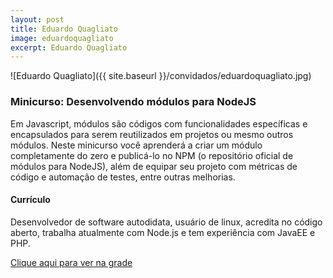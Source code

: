 ```yaml
---
layout: post
title: Eduardo Quagliato
image: eduardoquagliato
excerpt: Eduardo Quagliato
---
```

![Eduardo Quagliato]({{ site.baseurl }}/convidados/eduardoquagliato.jpg)


### Minicurso: Desenvolvendo módulos para NodeJS

Em Javascript, módulos são códigos com funcionalidades específicas e encapsulados para serem reutilizados em projetos ou mesmo outros módulos. Neste minicurso você aprenderá a criar um módulo completamente do zero e publicá-lo no NPM (o repositório oficial de módulos para NodeJS), além de equipar seu projeto com métricas de código e automação de testes, entre outras melhorias.

#### Currículo
Desenvolvedor de software autodidata, usuário de linux, acredita no código aberto, trabalha atualmente com Node.js e tem experiência com JavaEE e PHP.

[Clique aqui para ver na grade](https://ftsl.websiteseguro.com/ftsl9/grade/detail.html?t=1505938322263&id=&type=2&pid=176&day=3)

